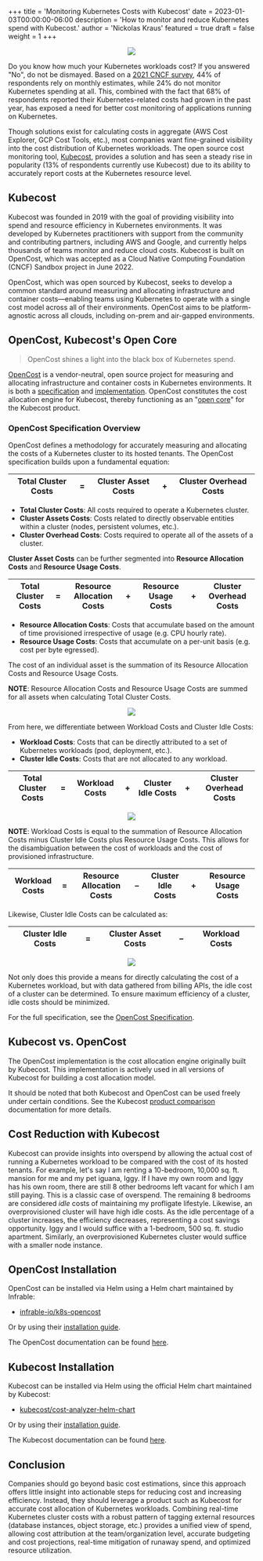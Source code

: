 +++
title = 'Monitoring Kubernetes Costs with Kubecost'
date = 2023-01-03T00:00:00-06:00
description = 'How to monitor and reduce Kubernetes spend with Kubecost.'
author = 'Nickolas Kraus'
featured = true
draft = false
weight = 1
+++

<p style="text-align: center;">
  <img src="../img/monitoring-kubernetes-costs-with-kubecost/cover.png"/>
</p>

Do you know how much your Kubernetes workloads cost? If you answered "No", do not be dismayed. Based on a [2021 CNCF survey](https://www.cncf.io/wp-content/uploads/2021/06/FINOPS_Kubernetes_Report.pdf), 44% of respondents rely on monthly estimates, while 24% do not monitor Kubernetes spending at all. This, combined with the fact that 68% of respondents reported their Kubernetes-related costs had grown in the past year, has exposed a need for better cost monitoring of applications running on Kubernetes.

Though solutions exist for calculating costs in aggregate (AWS Cost Explorer, GCP Cost Tools, etc.), most companies want fine-grained visibility into the cost distribution of Kubernetes workloads. The open source cost monitoring tool, [Kubecost](https://www.kubecost.com), provides a solution and has seen a steady rise in popularity (13% of respondents currently use Kubecost) due to its ability to accurately report costs at the Kubernetes resource level.

## Kubecost

Kubecost was founded in 2019 with the goal of providing visibility into spend and resource efficiency in Kubernetes environments. It was developed by Kubernetes practitioners with support from the community and contributing partners, including AWS and Google, and currently helps thousands of teams monitor and reduce cloud costs. Kubecost is built on OpenCost, which was accepted as a Cloud Native Computing Foundation (CNCF) Sandbox project in June 2022.

OpenCost, which was open sourced by Kubecost, seeks to develop a common standard around measuring and allocating infrastructure and container costs—enabling teams using Kubernetes to operate with a single cost model across all of their environments. OpenCost aims to be platform-agnostic across all clouds, including on-prem and air-gapped environments.

## OpenCost, Kubecost's Open Core

>OpenCost shines a light into the black box of Kubernetes spend.

[OpenCost](https://www.opencost.io) is a vendor-neutral, open source project for measuring and allocating infrastructure and container costs in Kubernetes environments. It is both a [specification](https://github.com/opencost/opencost/blob/develop/spec/opencost-specv01.md) and [implementation](https://github.com/opencost/opencost). OpenCost constitutes the cost allocation engine for Kubecost, thereby functioning as an "[open core](https://en.wikipedia.org/wiki/Open-core_model)" for the Kubecost product.

### OpenCost Specification Overview

OpenCost defines a methodology for accurately measuring and allocating the costs of a Kubernetes cluster to its hosted tenants. The OpenCost specification builds upon a fundamental equation:

| Total Cluster Costs |  =  | Cluster Asset Costs |  +  | Cluster Overhead Costs |
| :-----------------: | :-: | :-----------------: | :-: | :--------------------: |

* **Total Cluster Costs**: All costs required to operate a Kubernetes cluster.
* **Cluster Assets Costs**: Costs related to directly observable entities within a cluster (nodes, persistent volumes, etc.).
* **Cluster Overhead Costs**: Costs required to operate all of the assets of a cluster.

**Cluster Asset Costs** can be further segmented into **Resource Allocation Costs** and **Resource Usage Costs**.

| Total Cluster Costs |  =  | Resource Allocation Costs |  +  | Resource Usage Costs |  +  | Cluster Overhead Costs |
| :-----------------: | :-: | :-----------------------: | :-: | :------------------: | :-: | :--------------------: |

* **Resource Allocation Costs**: Costs that accumulate based on the amount of time provisioned irrespective of usage (e.g. CPU hourly rate).
* **Resource Usage Costs**: Costs that accumulate on a per-unit basis (e.g. cost per byte egressed).

The cost of an individual asset is the summation of its Resource Allocation Costs and Resource Usage Costs.

**NOTE**: Resource Allocation Costs and Resource Usage Costs are summed for all assets when calculating Total Cluster Costs.

<p style="text-align: center;">
  <img src="../img/monitoring-kubernetes-costs-with-kubecost/img-0.png"/>
</p>

From here, we differentiate between Workload Costs and Cluster Idle Costs:

* **Workload Costs**: Costs that can be directly attributed to a set of Kubernetes workloads (pod, deployment, etc.).
* **Cluster Idle Costs**: Costs that are not allocated to any workload.

| Total Cluster Costs |  =  | Workload Costs |  +  | Cluster Idle Costs |  +  | Cluster Overhead Costs |
| :-----------------: | :-: | :------------: | :-: | :----------------: | :-: | :--------------------: |

<p style="text-align: center;">
  <img src="../img/monitoring-kubernetes-costs-with-kubecost/img-1.png"/>
</p>

**NOTE**: Workload Costs is equal to the summation of Resource Allocation Costs minus Cluster Idle Costs plus Resource Usage Costs. This allows for the disambiguation between the cost of workloads and the cost of provisioned infrastructure.

| Workload Costs |  =  | Resource Allocation Costs |  –  | Cluster Idle Costs |  +  | Resource Usage Costs |
| :------------: | :-: | :-----------------------: | :-: | :----------------: | :-: | :------------------: |

Likewise, Cluster Idle Costs can be calculated as:

| Cluster Idle Costs |  =  | Cluster Asset Costs |  –  | Workload Costs |
| :----------------: | :-: | :-----------------: | :-: | :------------: |

<p style="text-align: center;">
  <img src="../img/monitoring-kubernetes-costs-with-kubecost/img-2.png"/>
</p>

Not only does this provide a means for directly calculating the cost of a Kubernetes workload, but with data gathered from billing APIs, the idle cost of a cluster can be determined. To ensure maximum efficiency of a cluster, idle costs should be minimized.

For the full specification, see the [OpenCost Specification](https://github.com/opencost/opencost/blob/develop/spec/opencost-specv01.md).

## Kubecost vs. OpenCost

The OpenCost implementation is the cost allocation engine originally built by Kubecost. This implementation is actively used in all versions of Kubecost for building a cost allocation model.

It should be noted that both Kubecost and OpenCost can be used freely under certain conditions. See the Kubecost [product comparison](https://docs.kubecost.com/general/opencost-product-comparison) documentation for more details.

## Cost Reduction with Kubecost

Kubecost can provide insights into overspend by allowing the actual cost of running a Kubernetes workload to be compared with the cost of its hosted tenants. For example, let's say I am renting a 10-bedroom, 10,000 sq. ft. mansion for me and my pet iguana, Iggy. If I have my own room and Iggy has his own room, there are still 8 other bedrooms left vacant for which I am still paying. This is a classic case of overspend. The remaining 8 bedrooms are considered *idle* costs of maintaining my profligate lifestyle. Likewise, an overprovisioned cluster will have high idle costs. As the idle percentage of a cluster increases, the efficiency decreases, representing a cost savings opportunity. Iggy and I would suffice with a 1-bedroom, 500 sq. ft. studio apartment. Similarly, an overprovisioned Kubernetes cluster would suffice with a smaller node instance.

## OpenCost Installation

OpenCost can be installed via Helm using a Helm chart maintained by Infrable:
* [infrable-io/k8s-opencost](https://github.com/infrable-io/k8s-opencost)

Or by using their [installation guide](https://www.opencost.io/docs/install).

The OpenCost documentation can be found [here](https://www.opencost.io/docs).

## Kubecost Installation

Kubecost can be installed via Helm using the official Helm chart maintained by Kubecost:
* [kubecost/cost-analyzer-helm-chart](https://github.com/kubecost/cost-analyzer-helm-chart)

Or by using their [installation guide](https://docs.kubecost.com/install-and-configure/install).

The Kubecost documentation can be found [here](https://docs.kubecost.com).

## Conclusion

Companies should go beyond basic cost estimations, since this approach offers little insight into actionable steps for reducing cost and increasing efficiency. Instead, they should leverage a product such as Kubecost for accurate cost allocation of Kubernetes workloads. Combining real-time Kubernetes cluster costs with a robust pattern of tagging external resources (database instances, object storage, etc.) provides a unified view of spend, allowing cost attribution at the team/organization level, accurate budgeting and cost projections, real-time mitigation of runaway spend, and optimized resource utilization.
